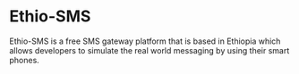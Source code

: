 # Ethio-SMS
Ethio-SMS  is a free SMS gateway platform that is based in Ethiopia which allows developers to simulate the real world messaging by using their smart phones.
